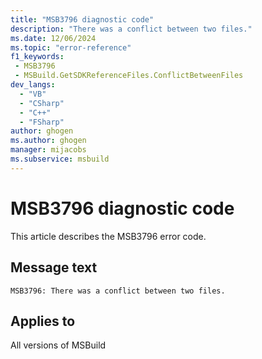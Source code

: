 ```yaml
---
title: "MSB3796 diagnostic code"
description: "There was a conflict between two files."
ms.date: 12/06/2024
ms.topic: "error-reference"
f1_keywords:
 - MSB3796
 - MSBuild.GetSDKReferenceFiles.ConflictBetweenFiles
dev_langs:
  - "VB"
  - "CSharp"
  - "C++"
  - "FSharp"
author: ghogen
ms.author: ghogen
manager: mijacobs
ms.subservice: msbuild
---
```


# MSB3796 diagnostic code

<!-- :::ErrorDefinitionDescription::: -->
<!-- :::editable-content name="introDescription"::: -->
This article describes the MSB3796 error code.
<!-- :::editable-content-end::: -->

## Message text

`MSB3796: There was a conflict between two files.`

<!-- :::editable-content name="postOutputDescription"::: -->
<!--
{StrBegin="MSB3796: "}
-->
<!-- :::editable-content-end::: -->
<!-- :::ErrorDefinitionDescription-end::: -->

## Applies to

All versions of MSBuild
